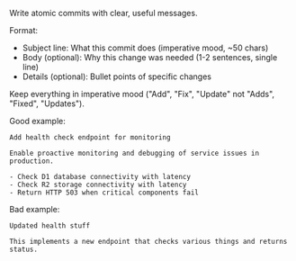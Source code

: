 Write atomic commits with clear, useful messages.

Format:
- Subject line: What this commit does (imperative mood, ~50 chars)
- Body (optional): Why this change was needed (1-2 sentences, single line)
- Details (optional): Bullet points of specific changes

Keep everything in imperative mood ("Add", "Fix", "Update" not "Adds", "Fixed", "Updates").

Good example:
```
Add health check endpoint for monitoring

Enable proactive monitoring and debugging of service issues in production.

- Check D1 database connectivity with latency
- Check R2 storage connectivity with latency
- Return HTTP 503 when critical components fail
```

Bad example:
```
Updated health stuff

This implements a new endpoint that checks various things and returns status.
```